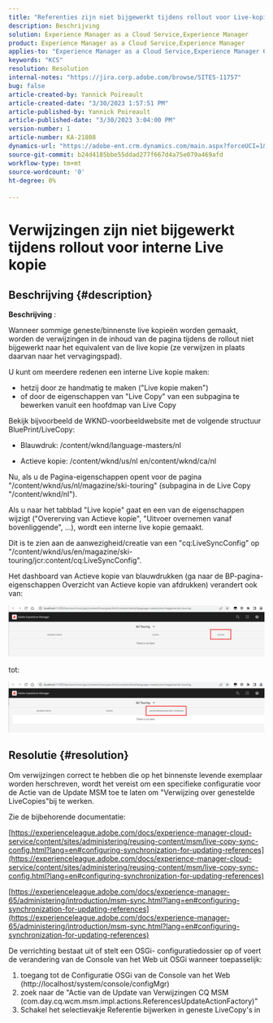 ```yaml
---
title: "Referenties zijn niet bijgewerkt tijdens rollout voor Live-kopie binnen"
description: Beschrijving
solution: Experience Manager as a Cloud Service,Experience Manager
product: Experience Manager as a Cloud Service,Experience Manager
applies-to: "Experience Manager as a Cloud Service,Experience Manager 6.5,Experience Manager"
keywords: "KCS"
resolution: Resolution
internal-notes: "https://jira.corp.adobe.com/browse/SITES-11757"
bug: false
article-created-by: Yannick Poireault
article-created-date: "3/30/2023 1:57:51 PM"
article-published-by: Yannick Poireault
article-published-date: "3/30/2023 3:04:00 PM"
version-number: 1
article-number: KA-21808
dynamics-url: "https://adobe-ent.crm.dynamics.com/main.aspx?forceUCI=1&pagetype=entityrecord&etn=knowledgearticle&id=458e4dd8-02cf-ed11-b597-6045bd0065b6"
source-git-commit: b24d4185bbe55ddad277f667d4a75e079a469afd
workflow-type: tm+mt
source-wordcount: '0'
ht-degree: 0%

---
```


# Verwijzingen zijn niet bijgewerkt tijdens rollout voor interne Live kopie

## Beschrijving {#description}


<b>Beschrijving</b> :

Wanneer sommige geneste/binnenste live kopieën worden gemaakt, worden de verwijzingen in de inhoud van de pagina tijdens de rollout niet bijgewerkt naar het equivalent van de live kopie (ze verwijzen in plaats daarvan naar het vervagingspad).

U kunt om meerdere redenen een interne Live kopie maken:

- hetzij door ze handmatig te maken (&quot;Live kopie maken&quot;)
- of door de eigenschappen van &quot;Live Copy&quot; van een subpagina te bewerken vanuit een hoofdmap van Live Copy




Bekijk bijvoorbeeld de WKND-voorbeeldwebsite met de volgende structuur BluePrint/LiveCopy:

- Blauwdruk: /content/wknd/language-masters/nl

- Actieve kopie: /content/wknd/us/nl en/content/wknd/ca/nl

Nu, als u de Pagina-eigenschappen opent voor de pagina &quot;/content/wknd/us/nl/magazine/ski-touring&quot; (subpagina in de Live Copy &quot;/content/wknd/nl&quot;).

Als u naar het tabblad &quot;Live kopie&quot; gaat en een van de eigenschappen wijzigt (&quot;Overerving van Actieve kopie&quot;, &quot;Uitvoer overnemen vanaf bovenliggende&quot;, ...), wordt een interne live kopie gemaakt.

Dit is te zien aan de aanwezigheid/creatie van een &quot;cq:LiveSyncConfig&quot; op &quot;/content/wknd/us/en/magazine/ski-touring/jcr:content/cq:LiveSyncConfig&quot;.

Het dashboard van Actieve kopie van blauwdrukken (ga naar de BP-pagina-eigenschappen Overzicht van Actieve kopie van afdrukken) verandert ook van:

![](assets/___0028539f-0bcf-ed11-b597-6045bd0065b6___.png)

tot:

![](assets/___0328539f-0bcf-ed11-b597-6045bd0065b6___.png)




## Resolutie {#resolution}


Om verwijzingen correct te hebben die op het binnenste levende exemplaar worden herschreven, wordt het vereist om een specifieke configuratie voor de Actie van de Update MSM toe te laten om &quot;Verwijzing over genestelde LiveCopies&quot;bij te werken.

Zie de bijbehorende documentatie:

[https://experienceleague.adobe.com/docs/experience-manager-cloud-service/content/sites/administering/reusing-content/msm/live-copy-sync-config.html?lang=en#configuring-synchronization-for-updating-references](https://experienceleague.adobe.com/docs/experience-manager-cloud-service/content/sites/administering/reusing-content/msm/live-copy-sync-config.html?lang=en#configuring-synchronization-for-updating-references)

[https://experienceleague.adobe.com/docs/experience-manager-65/administering/introduction/msm-sync.html?lang=en#configuring-synchronization-for-updating-references](https://experienceleague.adobe.com/docs/experience-manager-65/administering/introduction/msm-sync.html?lang=en#configuring-synchronization-for-updating-references)



De verrichting bestaat uit of stelt een OSGi- configuratiedossier op of voert de verandering van de Console van het Web uit OSGi wanneer toepasselijk:
1. toegang tot de Configuratie OSGi van de Console van het Web (http://localhost/system/console/configMgr)
2. zoek naar de &quot;Actie van de Update van Verwijzingen CQ MSM (com.day.cq.wcm.msm.impl.actions.ReferencesUpdateActionFactory)&quot;
3. Schakel het selectievakje Referentie bijwerken in geneste LiveCopy&#39;s in
